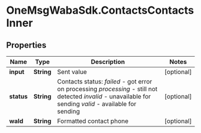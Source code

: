 # OneMsgWabaSdk.ContactsContactsInner

## Properties

Name | Type | Description | Notes
------------ | ------------- | ------------- | -------------
**input** | **String** | Sent value | [optional] 
**status** | **String** | Contacts status:   *failed* - got error on processing  *processing* - still not detected  *invalid* - unavailable for sending  *valid* - available for sending | [optional] 
**waId** | **String** | Formatted contact phone | [optional] 


